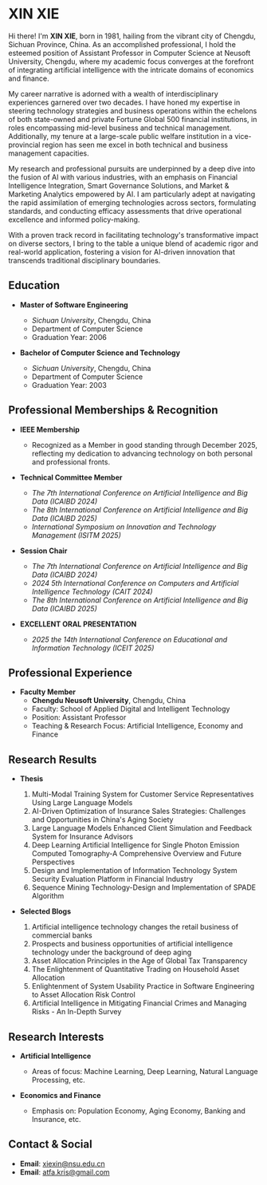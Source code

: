 # XIN XIE

Hi there! I'm **XIN XIE**, born in 1981, hailing from the vibrant city of Chengdu, Sichuan Province, China. As an accomplished professional, I hold the esteemed position of Assistant Professor in Computer Science at Neusoft University, Chengdu, where my academic focus converges at the forefront of integrating artificial intelligence with the intricate domains of economics and finance.

My career narrative is adorned with a wealth of interdisciplinary experiences garnered over two decades. I have honed my expertise in steering technology strategies and business operations within the echelons of both state-owned and private Fortune Global 500 financial institutions, in roles encompassing mid-level business and technical management. Additionally, my tenure at a large-scale public welfare institution in a vice-provincial region has seen me excel in both technical and business management capacities.

My research and professional pursuits are underpinned by a deep dive into the fusion of AI with various industries, with an emphasis on Financial Intelligence Integration, Smart Governance Solutions, and Market & Marketing Analytics empowered by AI. I am particularly adept at navigating the rapid assimilation of emerging technologies across sectors, formulating standards, and conducting efficacy assessments that drive operational excellence and informed policy-making.

With a proven track record in facilitating technology's transformative impact on diverse sectors, I bring to the table a unique blend of academic rigor and real-world application, fostering a vision for AI-driven innovation that transcends traditional disciplinary boundaries.

## Education

- **Master of Software Engineering**
  - _Sichuan University_, Chengdu, China
  - Department of Computer Science
  - Graduation Year: 2006

- **Bachelor of Computer Science and Technology**
  - _Sichuan University_, Chengdu, China
  - Department of Computer Science
  - Graduation Year: 2003

## Professional Memberships & Recognition

- **IEEE Membership**
  - Recognized as a Member in good standing through December 2025, reflecting my dedication to advancing technology on both personal and professional fronts.

- **Technical Committee Member**
  - _The 7th International Conference on Artificial Intelligence and Big Data (ICAIBD 2024)_
  - _The 8th International Conference on Artificial Intelligence and Big Data (ICAIBD 2025)_
  - _International Symposium on Innovation and Technology Management (ISITM 2025)_

- **Session Chair**
  - _The 7th International Conference on Artificial Intelligence and Big Data (ICAIBD 2024)_
  - _2024 5th International Conference on Computers and Artificial Intelligence Technology (CAIT 2024)_
  - _The 8th International Conference on Artificial Intelligence and Big Data (ICAIBD 2025)_

- **EXCELLENT ORAL PRESENTATION**
  - _2025 the 14th International Conference on Educational and Information Technology (ICEIT 2025)_
     
## Professional Experience

- **Faculty Member**
  - **Chengdu Neusoft University**, Chengdu, China
  - Faculty: School of Applied Digital and Intelligent Technology
  - Position: Assistant Professor
  - Teaching & Research Focus: Artificial Intelligence, Economy and Finance

## Research Results

- **Thesis**
  1. Multi-Modal Training System for Customer Service Representatives Using Large Language Models
  2. AI-Driven Optimization of Insurance Sales Strategies: Challenges and Opportunities in China's Aging Society
  3. Large Language Models Enhanced Client Simulation and Feedback System for Insurance Advisors
  4. Deep Learning Artificial Intelligence for Single Photon Emission Computed Tomography-A Comprehensive Overview and Future Perspectives
  5. Design and Implementation of Information Technology System Security Evaluation Platform in Financial Industry
  6. Sequence Mining Technology-Design and Implementation of SPADE Algorithm

- **Selected Blogs**
  1. Artificial intelligence technology changes the retail business of commercial banks
  2. Prospects and business opportunities of artificial intelligence technology under the background of deep aging
  3. Asset Allocation Principles in the Age of Global Tax Transparency
  4. The Enlightenment of Quantitative Trading on Household Asset Allocation
  5. Enlightenment of System Usability Practice in Software Engineering to Asset Allocation Risk Control
  6. Artificial Intelligence in Mitigating Financial Crimes and Managing Risks - An In-Depth Survey

## Research Interests

- **Artificial Intelligence**
  - Areas of focus: Machine Learning, Deep Learning, Natural Language Processing, etc.

- **Economics and Finance**
  - Emphasis on:  Population Economy, Aging Economy, Banking and Insurance, etc.

## Contact & Social

- **Email**: xiexin@nsu.edu.cn
- **Email**: atfa.kris@gmail.com
